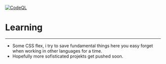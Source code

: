 [![CodeQL](https://github.com/dink42/SomeCssFlex/actions/workflows/codeql.yml/badge.svg)](https://github.com/dink42/SomeCssFlex/actions/workflows/codeql.yml)
# Learning
---
+ Some CSS flex, i try to save fundamental things here you easy forget when working in other languages for a time.
+ Hopefully more sofisticated projekts get pushed soon.
